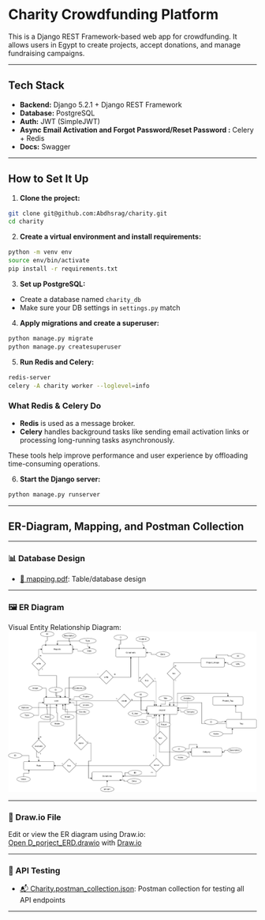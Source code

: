 # Charity Crowdfunding Platform

This is a Django REST Framework-based web app for crowdfunding. It allows users in Egypt to create projects, accept donations, and manage fundraising campaigns.

---

## Tech Stack

* **Backend:** Django 5.2.1 + Django REST Framework
* **Database:** PostgreSQL
* **Auth:** JWT (SimpleJWT)
* **Async Email Activation and Forgot Password/Reset Password :** Celery + Redis
* **Docs:** Swagger 


---

## How to Set It Up

1. **Clone the project:**

```bash
git clone git@github.com:Abdhsrag/charity.git
cd charity
```

2. **Create a virtual environment and install requirements:**

```bash
python -m venv env
source env/bin/activate
pip install -r requirements.txt
```

3. **Set up PostgreSQL:**

* Create a database named `charity_db`
* Make sure your DB settings in `settings.py` match

4. **Apply migrations and create a superuser:**

```bash
python manage.py migrate
python manage.py createsuperuser
```

5. **Run Redis and Celery:**

```bash
redis-server
celery -A charity worker --loglevel=info
```

### What Redis & Celery Do

* **Redis** is used as a message broker.
* **Celery** handles background tasks like sending email activation links or processing long-running tasks asynchronously.

These tools help improve performance and user experience by offloading time-consuming operations.

6. **Start the Django server:**

```bash
python manage.py runserver
```


---
## ER-Diagram, Mapping, and Postman Collection

---

### 📊 Database Design

- [📄 mapping.pdf](./ERD-Mapping-Postman.Collection/mapping.pdf): Table/database design

---

### 🖼 ER Diagram

Visual Entity Relationship Diagram:  
![ERD](./ERD-Mapping-Postman.Collection/D_porject_ERD.drawio.png)

---

### 🧩 Draw.io File

Edit or view the ER diagram using Draw.io:  
[Open D_porject_ERD.drawio](./ERD-Mapping-Postman.Collection/D__ERD.drawio) with [Draw.io](https://app.diagrams.net)

---

### 🧪 API Testing

- [📬 Charity.postman_collection.json](./ERD-Mapping-Postman.Collection/Charity.postmancollection.json): Postman collection for testing all API endpoints

---

